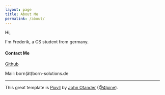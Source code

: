 ```yaml
---
layout: page
title: About Me
permalink: /about/
---
```


Hi,

I'm Frederik, a CS student from germany.

#### Contact Me
[Github](https://github.com/fdborn)

Mail: born(ät)born-solutions.de

---

This great template is [Pixyll](https://github.com/johnotander/pixyll) by [John Otander](http://johnotander.com) ([@4lpine](https://twitter.com/4lping)).
